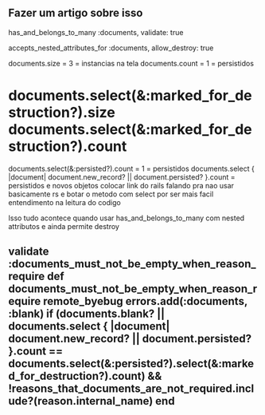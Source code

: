 Fazer um artigo sobre isso
------------------------------
has_and_belongs_to_many :documents, validate: true

accepts_nested_attributes_for :documents, allow_destroy: true

documents.size = 3 = instancias na tela 
documents.count = 1 = persistidos
# documents.select(&:marked_for_destruction?).size documents.select(&:marked_for_destruction?).count
documents.select(&:persisted?).count = 1 = persistidos
documents.select { |document| document.new_record? || document.persisted? }.count = persistidos e novos objetos
colocar link do rails falando pra nao usar basicamente rs e botar o metodo com select por ser mais facil entendimento na leitura do codigo


Isso tudo acontece quando usar has_and_belongs_to_many com nested attributos e ainda permite destroy

validate :documents_must_not_be_empty_when_reason_require
  def documents_must_not_be_empty_when_reason_require
    remote_byebug
    errors.add(:documents, :blank) if (documents.blank? || documents.select { |document| document.new_record? || document.persisted? }.count == documents.select(&:persisted?).select(&:marked_for_destruction?).count) && !reasons_that_documents_are_not_required.include?(reason.internal_name)
  end
------------------------------
